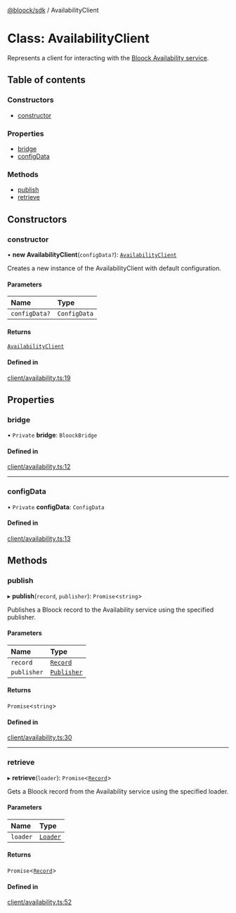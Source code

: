 [@bloock/sdk](../index.md) / AvailabilityClient

# Class: AvailabilityClient

Represents a client for interacting with the [Bloock Availability service](https://dashboard.bloock.com/login).

## Table of contents

### Constructors

- [constructor](AvailabilityClient.md#constructor)

### Properties

- [bridge](AvailabilityClient.md#bridge)
- [configData](AvailabilityClient.md#configdata)

### Methods

- [publish](AvailabilityClient.md#publish)
- [retrieve](AvailabilityClient.md#retrieve)

## Constructors

### constructor

• **new AvailabilityClient**(`configData?`): [`AvailabilityClient`](AvailabilityClient.md)

Creates a new instance of the AvailabilityClient with default configuration.

#### Parameters

| Name | Type |
| :------ | :------ |
| `configData?` | `ConfigData` |

#### Returns

[`AvailabilityClient`](AvailabilityClient.md)

#### Defined in

[client/availability.ts:19](https://github.com/bloock/bloock-sdk/blob/d82279b/languages/js/src/client/availability.ts#L19)

## Properties

### bridge

• `Private` **bridge**: `BloockBridge`

#### Defined in

[client/availability.ts:12](https://github.com/bloock/bloock-sdk/blob/d82279b/languages/js/src/client/availability.ts#L12)

___

### configData

• `Private` **configData**: `ConfigData`

#### Defined in

[client/availability.ts:13](https://github.com/bloock/bloock-sdk/blob/d82279b/languages/js/src/client/availability.ts#L13)

## Methods

### publish

▸ **publish**(`record`, `publisher`): `Promise`\<`string`\>

Publishes a Bloock record to the Availability service using the specified publisher.

#### Parameters

| Name | Type |
| :------ | :------ |
| `record` | [`Record`](Record.md) |
| `publisher` | [`Publisher`](../interfaces/Publisher.md) |

#### Returns

`Promise`\<`string`\>

#### Defined in

[client/availability.ts:30](https://github.com/bloock/bloock-sdk/blob/d82279b/languages/js/src/client/availability.ts#L30)

___

### retrieve

▸ **retrieve**(`loader`): `Promise`\<[`Record`](Record.md)\>

Gets a Bloock record from the Availability service using the specified loader.

#### Parameters

| Name | Type |
| :------ | :------ |
| `loader` | [`Loader`](../interfaces/Loader.md) |

#### Returns

`Promise`\<[`Record`](Record.md)\>

#### Defined in

[client/availability.ts:52](https://github.com/bloock/bloock-sdk/blob/d82279b/languages/js/src/client/availability.ts#L52)
